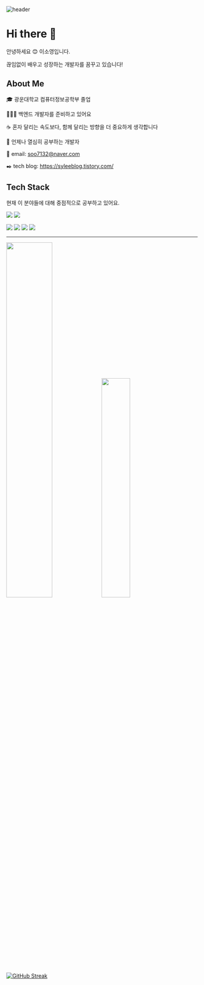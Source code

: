 <!--
**gitSoyoungLee/gitSoyoungLee** is a ✨ _special_ ✨ repository because its `README.md` (this file) appears on your GitHub profile.

Here are some ideas to get you started:

- 🔭 I’m currently working on ...
- 🌱 I’m currently learning ...
- 👯 I’m looking to collaborate on ...
- 🤔 I’m looking for help with ...
- 💬 Ask me about ...
- 📫 How to reach me: ...
- 😄 Pronouns: ...
- ⚡ Fun fact: ...
-->

![header](https://capsule-render.vercel.app/api?type=waving&color=gradient&height=300&section=header&text=Welcome%20To%20Github!&fontSize=70)

# Hi there 👋

안녕하세요 😊 이소영입니다.

끊임없이 배우고 성장하는 개발자를 꿈꾸고 있습니다!


## About Me
🎓 광운대학교 컴퓨터정보공학부 졸업

👩🏻‍💻 백엔드 개발자를 준비하고 있어요

☕ 혼자 달리는 속도보다, 함께 달리는 방향을 더 중요하게 생각합니다

💪 언제나 열심히 공부하는 개발자

📨 email: soo7132@naver.com

✒️ tech blog: https://syleeblog.tistory.com/




## Tech Stack

현재 이 분야들에 대해 중점적으로 공부하고 있어요.

<img src="https://img.shields.io/badge/java-007396?style=for-the-badge&logo=java&logoColor=white">  <img src="https://img.shields.io/badge/spring-6DB33F?style=for-the-badge&logo=spring&logoColor=white"> 

<img src="https://img.shields.io/badge/amazonaws-232F3E?style=for-the-badge&logo=amazonaws&logoColor=white"> 
<img src="https://img.shields.io/badge/Docker-2496ED?style=for-the-badge&logo=docker&logoColor=white"> 

<img src="https://img.shields.io/badge/DBMS-007396?style=for-the-badge&logo=java&logoColor=white"> 
<img src="https://img.shields.io/badge/github-181717?style=for-the-badge&logo=github&logoColor=white">


---

<p align="left" width="100%">
  <img src="https://github-readme-stats.vercel.app/api?username=gitSoyoungLee" width="49%"/>
  <img src="https://github-readme-stats.vercel.app/api/top-langs/?username=gitSoyoungLee&layout=compact" width="38.5%"/>
</p>


[![GitHub Streak](https://streak-stats.demolab.com?user=gitSoyoungLee)](https://git.io/streak-stats)
